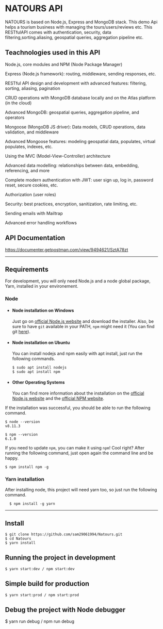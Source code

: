 # NATOURS API 
NATOURS is based on Node.js, Express and MongoDB stack. This demo Api helps a tourism business with managing the tours/users/reviews etc. This RESTfulAPI comes with authentication, security, data filtering,sorting.aliasing, geospatial queries, aggregation pipeline etc. 

## Teachnologies used in this API

Node.js, core modules and NPM (Node Package Manager)

Express (Node.js framework): routing, middleware, sending responses, etc.

RESTful API design and development with advanced features: filtering, sorting, aliasing, pagination

CRUD operations with MongoDB database locally and on the Atlas platform (in the cloud)

Advanced MongoDB: geospatial queries, aggregation pipeline, and operators

Mongoose (MongoDB JS driver): Data models, CRUD operations, data validation, and middleware

Advanced Mongoose features: modeling geospatial data, populates, virtual populates, indexes, etc.

Using the MVC (Model-View-Controller) architecture

Advanced data modelling: relationships between data, embedding, referencing, and more

Complete modern authentication with JWT: user sign up, log in, password reset, secure cookies, etc.

Authorization (user roles)

Security: best practices, encryption, sanitization, rate limiting, etc.

Sending emails with Mailtrap

Advanced error handling workflows



## API Documentation
https://documenter.getpostman.com/view/9494621/SztA78zt



---
## Requirements

For development, you will only need Node.js and a node global package, Yarn, installed in your environement.

### Node
- #### Node installation on Windows

  Just go on [official Node.js website](https://nodejs.org/) and download the installer.
Also, be sure to have `git` available in your PATH, `npm` might need it (You can find git [here](https://git-scm.com/)).

- #### Node installation on Ubuntu

  You can install nodejs and npm easily with apt install, just run the following commands.

      $ sudo apt install nodejs
      $ sudo apt install npm

- #### Other Operating Systems
  You can find more information about the installation on the [official Node.js website](https://nodejs.org/) and the [official NPM website](https://npmjs.org/).

If the installation was successful, you should be able to run the following command.

    $ node --version
    v8.11.3

    $ npm --version
    6.1.0

If you need to update `npm`, you can make it using `npm`! Cool right? After running the following command, just open again the command line and be happy.

    $ npm install npm -g

###
### Yarn installation
  After installing node, this project will need yarn too, so just run the following command.

      $ npm install -g yarn

---

## Install

    $ git clone https://github.com/sam29061994/Natours.git
    $ cd Natours
    $ yarn install

## Running the project in development

    $ yarn start:dev / npm start:dev

## Simple build for production

    $ yarn start:prod / npm start:prod

## Debug the project with Node debugger

$ yarn run debug / npm run debug


